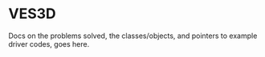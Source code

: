VES3D
=====

Docs on the problems solved, the classes/objects, and pointers to
example driver codes, goes here.


